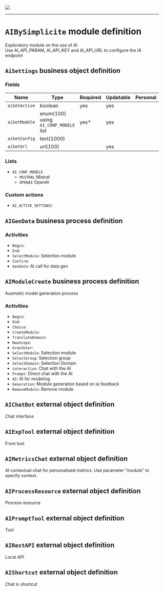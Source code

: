 <!--
 ___ _            _ _    _ _    __
/ __(_)_ __  _ __| (_)__(_) |_ /_/
\__ \ | '  \| '_ \ | / _| |  _/ -_)
|___/_|_|_|_| .__/_|_\__|_|\__\___|
            |_| 
-->
![](https://platform.simplicite.io/logos/standard/logo250.png)
* * *

`AIBySimplicite` module definition
==================================

Exploratory module on the use of AI  
Use AI_API_PARAM, AI_API_KEY and AI_API_URL to configure the IA endpoint

`AiSettings` business object definition
---------------------------------------



### Fields

| Name                                                         | Type                                     | Required | Updatable | Personal | Description                                                                      |
|--------------------------------------------------------------|------------------------------------------|----------|-----------|----------|----------------------------------------------------------------------------------|
| `aiSetActive`                                                | boolean                                  | yes      | yes       |          | -                                                                                |
| `aiSetModele`                                                | enum(100) using `AI_CONF_MODELE` list    | yes*     | yes       |          | -                                                                                |
| `aiSetConfig`                                                | text(1000)                               |          |           |          | -                                                                                |
| `aiSetUrl`                                                   | url(100)                                 |          | yes       |          | -                                                                                |

### Lists

* `AI_CONF_MODELE`
    - `MISTRAL` Mistral
    - `OPENAI` OpenAI

### Custom actions

* `AI_ACTIVE_SETTINGS`: 

`AIGenData` business process definition
---------------------------------------



### Activities

* `Begin`: 
* `End`: 
* `SelectModule`: Selection module
* `Confirm`: 
* `GenData`: AI call for data gen

`AIModuleCreate` business process definition
--------------------------------------------

Auomatic model generation process

### Activities

* `Begin`: 
* `End`: 
* `Choice`: 
* `CreateModule`: 
* `TranslateDomain`: 
* `NewScope`: 
* `GrantUser`: 
* `SelectModule`: Selection module
* `SelectGroup`: Selection group
* `SelectDomain`: Selection Domain
* `interaction`: Chat with the AI
* `Prompt`: Direct chat with the AI
* `AI`: AI for modeling
* `Generation`: Module generation based on ia feedback
* `RemoveModule`: Remove module

`AIChatBot` external object definition
--------------------------------------

Chat interface


`AIExpTool` external object definition
--------------------------------------

Front tool


`AIMetricsChat` external object definition
------------------------------------------

AI contextual chat for personalised metrics. 
Use parameter "module" to specify context.


`AIProcessResource` external object definition
----------------------------------------------

Process resource


`AIPromptTool` external object definition
-----------------------------------------

Tool


`AIRestAPI` external object definition
--------------------------------------

Local API


`AIShortcut` external object definition
---------------------------------------

Chat in shortcut


